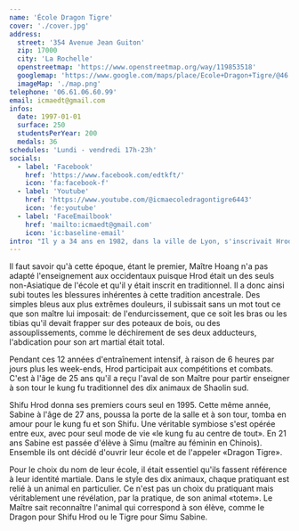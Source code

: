 ```yaml
---
name: 'École Dragon Tigre'
cover: './cover.jpg'
address:
  street: '354 Avenue Jean Guiton'
  zip: 17000
  city: 'La Rochelle'
  openstreetmap: 'https://www.openstreetmap.org/way/119853518'
  googlemap: 'https://www.google.com/maps/place/Ecole+Dragon+Tigre/@46.1606445,-1.191645,15z/data=!4m15!1m8!3m7!1s0x4801547cbb0d9a5f:0x8445f63405b8a367!2sEcole+Dragon+Tigre!8m2!3d46.1606445!4d-1.191645!10e1!16s%2Fg%2F11b6dq7_6s!3m5!1s0x4801547cbb0d9a5f:0x8445f63405b8a367!8m2!3d46.1606445!4d-1.191645!16s%2Fg%2F11b6dq7_6s?entry=ttu'
  imageMap: './map.png'
telephone: '06.61.06.60.99'
email: icmaedt@gmail.com
infos:
  date: 1997-01-01
  surface: 250
  studentsPerYear: 200
  medals: 36
schedules: 'Lundi - vendredi 17h-23h'
socials:
  - label: 'Facebook'
    href: 'https://www.facebook.com/edtkft/'
    icon: 'fa:facebook-f'
  - label: 'Youtube'
    href: 'https://www.youtube.com/@icmaecoledragontigre6443'
    icon: 'fe:youtube'
  - label: 'FaceEmailbook'
    href: 'mailto:icmaedt@gmail.com'
    icon: 'ic:baseline-email'
intro: "Il y a 34 ans en 1982, dans la ville de Lyon, s'inscrivait Hrod dans la toute première école de kung fu de France «la mante verte», ouverte par Maître (Shifu) Hoang Cong Luon en 1970. Hrod fut totalement admiratif de cet art martial tout autant que de son Shifu Hoang et malgré son jeune âge, il sut immédiatement que toute sa vie serait entièrement vouée à cette discipline. L'apprentissage allait prendre les 12 années qui ont suivi."
---
```


Il faut savoir qu'à cette époque, étant le premier, Maître Hoang n'a pas adapté l'enseignement aux occidentaux puisque Hrod était un des seuls non-Asiatique de l'école et qu'il y était inscrit en traditionnel. Il a donc ainsi subi toutes les blessures inhérentes à cette tradition ancestrale. Des simples bleus aux plus extrêmes douleurs, il subissait sans un mot tout ce que son maître lui imposait: de l'endurcissement, que ce soit les bras ou les tibias qu'il devait frapper sur des poteaux de bois, ou des assouplissements, comme le déchirement de ses deux adducteurs, l'abdication pour son art martial était total.

Pendant ces 12 années d'entraînement intensif, à raison de 6 heures par jours plus les week-ends, Hrod participait aux compétitions et combats. C'est à l'âge de 25 ans qu'il a reçu l'aval de son Maître pour partir enseigner à son tour le kung fu traditionnel des dix animaux de Shaolin sud.

Shifu Hrod donna ses premiers cours seul en 1995. Cette même année, Sabine à l'âge de 27 ans, poussa la porte de la salle et à son tour, tomba en amour pour le kung fu et son Shifu. Une véritable symbiose s'est opérée entre eux, avec pour seul mode de vie «le kung fu au centre de tout». En 21 ans Sabine est passée d'élève à Simu (maître au féminin en Chinois). Ensemble ils ont décidé d'ouvrir leur école et de l'appeler «Dragon Tigre».

Pour le choix du nom de leur école, il était essentiel qu'ils fassent référence à leur identité martiale. Dans le style des dix animaux, chaque pratiquant est relié à un animal en particulier. Ce n'est pas un choix du pratiquant mais véritablement une révélation, par la pratique, de son animal «totem». Le Maître sait reconnaître l'animal qui correspond à son élève, comme le Dragon pour Shifu Hrod ou le Tigre pour Simu Sabine.
